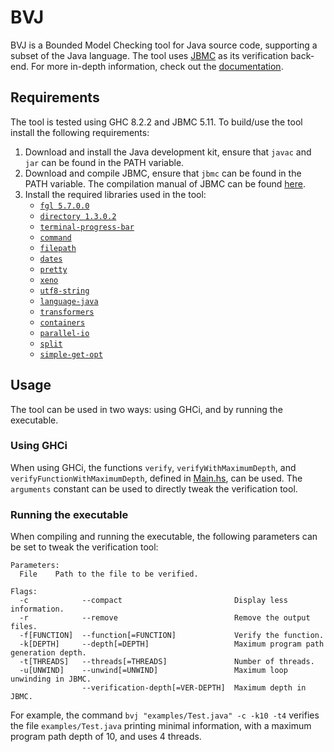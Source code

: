 # BVJ

BVJ is a Bounded Model Checking tool for Java source code, supporting a subset
of the Java language. The tool uses [JBMC](https://github.com/diffblue/cbmc) as
its verification back-end. For more in-depth information, check out the [documentation](doc/Documentation.pdf).

## Requirements
The tool is tested using GHC 8.2.2 and JBMC 5.11. To build/use the tool install the following requirements:

1. Download and install the Java development kit, ensure that `javac` and `jar` can be found in the PATH variable.
2. Download and compile JBMC, ensure that `jbmc` can be found in the PATH variable. The compilation manual of JBMC can be found [here](https://github.com/diffblue/cbmc/blob/develop/COMPILING.md).
3. Install the required libraries used in the tool:
    * [`fgl 5.7.0.0`](http://hackage.haskell.org/package/fgl-5.7.0.0)
    * [`directory 1.3.0.2`](http://hackage.haskell.org/package/directory-1.3.0.2)
    * [`terminal-progress-bar`](hackage.haskell.org/package/terminal-progress-bar)
    * [`command`](http://hackage.haskell.org/package/command)
    * [`filepath`](http://hackage.haskell.org/package/filepath)
    * [`dates`](http://hackage.haskell.org/package/dates)
    * [`pretty`](http://hackage.haskell.org/package/pretty)
    * [`xeno`](http://hackage.haskell.org/package/xeno)
    * [`utf8-string`](http://hackage.haskell.org/package/utf8-string)
    * [`language-java`](http://hackage.haskell.org/package/language-java)
    * [`transformers`](http://hackage.haskell.org/package/transformers)
    * [`containers`](http://hackage.haskell.org/package/containers)
    * [`parallel-io`](http://hackage.haskell.org/package/parallel-io)
    * [`split`](http://hackage.haskell.org/package/split)
    * [`simple-get-opt`](http://hackage.haskell.org/package/simple-get-opt)

## Usage

The tool can be used in two ways: using GHCi, and by running the executable.

### Using GHCi

When using GHCi, the functions `verify`, `verifyWithMaximumDepth`, and `verifyFunctionWithMaximumDepth`, defined in [Main.hs](app/Main.hs), can be used. The `arguments` constant can be used to directly tweak the verification tool.

### Running the executable

When compiling and running the executable, the following parameters can be set to tweak the verification tool:

```
Parameters:
  File    Path to the file to be verified.

Flags:
  -c            --compact                         Display less information.
  -r            --remove                          Remove the output files.
  -f[FUNCTION]  --function[=FUNCTION]             Verify the function.
  -k[DEPTH]     --depth[=DEPTH]                   Maximum program path generation depth.
  -t[THREADS]   --threads[=THREADS]               Number of threads.
  -u[UNWIND]    --unwind[=UNWIND]                 Maximum loop unwinding in JBMC.
                --verification-depth[=VER-DEPTH]  Maximum depth in JBMC.
```

For example, the command `bvj "examples/Test.java" -c -k10 -t4` verifies the file `examples/Test.java` printing minimal information, with a maximum program path depth of 10, and uses 4 threads.